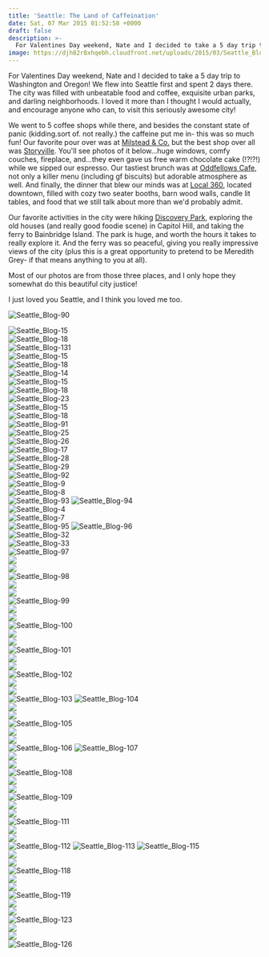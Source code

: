 ```yaml
---
title: 'Seattle: The Land of Caffeination'
date: Sat, 07 Mar 2015 01:52:58 +0000
draft: false
description: >-
  For Valentines Day weekend, Nate and I decided to take a 5 day trip to Washington and Oregon! We flew into Seattle first and spent 2 days there.
image: https://djh82r8xhqebh.cloudfront.net/uploads/2015/03/Seattle_Blog-90.jpg
---
```


For Valentines Day weekend, Nate and I decided to take a 5 day trip to Washington and Oregon! We flew into Seattle first and spent 2 days there. The city was filled with unbeatable food and coffee, exquisite urban parks, and darling neighborhoods. I loved it more than I thought I would actually, and encourage anyone who can, to visit this seriously awesome city!

We went to 5 coffee shops while there, and besides the constant state of panic (kidding.sort of. not really.) the caffeine put me in- this was so much fun! Our favorite pour over was at [Milstead & Co.](http://milsteadandco.com/) but the best shop over all was [Storyville](http://www.storyville.com/). You'll see photos of it below...huge windows, comfy couches, fireplace, and...they even gave us free warm chocolate cake (!?!?!) while we sipped our espresso. Our tastiest brunch was at [Oddfellows Cafe](http://oddfellowscafe.com/), not only a killer menu (including gf biscuits) but adorable atmosphere as well. And finally, the dinner that blew our minds was at [Local 360](http://www.local360.org/), located downtown, filled with cozy two seater booths, barn wood walls, candle lit tables, and food that we still talk about more than we'd probably admit.

Our favorite activities in the city were hiking [Discovery Park](http://www.wta.org/go-hiking/hikes/seattle-magnolia-area-beach-discovery-park), exploring the old houses (and really good foodie scene) in Capitol Hill, and taking the ferry to Bainbridge Island. The park is huge, and worth the hours it takes to really explore it. And the ferry was so peaceful, giving you really impressive views of the city (plus this is a great opportunity to pretend to be Meredith Grey- if that means anything to you at all).

Most of our photos are from those three places, and I only hope they somewhat do this beautiful city justice!

I just loved you Seattle, and I think you loved me too.

![Seattle_Blog-90](https://djh82r8xhqebh.cloudfront.net/uploads/2015/03/Seattle_Blog-90.jpg) <div class="flex-ns mhn2-ns mb3"> <div class="ph2-ns w-50-ns">![Seattle_Blog-15](https://djh82r8xhqebh.cloudfront.net/uploads/2015/03/Seattle_Blog-89.jpg)</div> <div class="ph2-ns w-50-ns">![Seattle_Blog-18](https://djh82r8xhqebh.cloudfront.net/uploads/2015/03/Seattle_Blog-15.jpg)</div> </div> ![Seattle_Blog-131](https://djh82r8xhqebh.cloudfront.net/uploads/2015/03/Seattle_Blog-131.jpg) <div class="flex-ns mhn2-ns mb3"> <div class="ph2-ns w-50-ns">![Seattle_Blog-15](https://djh82r8xhqebh.cloudfront.net/uploads/2015/03/Seattle_Blog-12.jpg)</div> <div class="ph2-ns w-50-ns">![Seattle_Blog-18](https://djh82r8xhqebh.cloudfront.net/uploads/2015/03/Seattle_Blog-16.jpg)</div> </div> ![Seattle_Blog-14](https://djh82r8xhqebh.cloudfront.net/uploads/2015/03/Seattle_Blog-141.jpg) <div class="flex-ns mhn2-ns mb3"> <div class="ph2-ns w-50-ns">![Seattle_Blog-15](https://djh82r8xhqebh.cloudfront.net/uploads/2015/03/Seattle_Blog-18.jpg)</div> <div class="ph2-ns w-50-ns">![Seattle_Blog-18](https://djh82r8xhqebh.cloudfront.net/uploads/2015/03/Seattle_Blog-19.jpg)</div> </div> ![Seattle_Blog-23](https://djh82r8xhqebh.cloudfront.net/uploads/2015/03/Seattle_Blog-232.jpg) <div class="flex-ns mhn2-ns mb3"> <div class="ph2-ns w-50-ns">![Seattle_Blog-15](https://djh82r8xhqebh.cloudfront.net/uploads/2015/03/Seattle_Blog-21.jpg)</div> <div class="ph2-ns w-50-ns">![Seattle_Blog-18](https://djh82r8xhqebh.cloudfront.net/uploads/2015/03/Seattle_Blog-22.jpg)</div> </div> ![Seattle_Blog-91](https://djh82r8xhqebh.cloudfront.net/uploads/2015/03/Seattle_Blog-91.jpg) <div class="flex-ns mhn2-ns mb3"> <div class="ph2-ns w-50-ns">![Seattle_Blog-25](https://djh82r8xhqebh.cloudfront.net/uploads/2015/03/Seattle_Blog-25.jpg)</div> <div class="ph2-ns w-50-ns">![Seattle_Blog-26](https://djh82r8xhqebh.cloudfront.net/uploads/2015/03/Seattle_Blog-26.jpg)</div> </div> ![Seattle_Blog-17](https://djh82r8xhqebh.cloudfront.net/uploads/2015/03/Seattle_Blog-171.jpg) <div class="flex-ns mhn2-ns mb3"> <div class="ph2-ns w-50-ns">![Seattle_Blog-28](https://djh82r8xhqebh.cloudfront.net/uploads/2015/03/Seattle_Blog-28.jpg)</div> <div class="ph2-ns w-50-ns">![Seattle_Blog-29](https://djh82r8xhqebh.cloudfront.net/uploads/2015/03/Seattle_Blog-29.jpg)</div> </div> ![Seattle_Blog-92](https://djh82r8xhqebh.cloudfront.net/uploads/2015/03/Seattle_Blog-92.jpg) <div class="flex-ns mhn2-ns mb3"> <div class="ph2-ns w-50-ns">![Seattle_Blog-9](https://djh82r8xhqebh.cloudfront.net/uploads/2015/03/Seattle_Blog-9.jpg)</div> <div class="ph2-ns w-50-ns">![Seattle_Blog-8](https://djh82r8xhqebh.cloudfront.net/uploads/2015/03/Seattle_Blog-8.jpg)</div> </div> ![Seattle_Blog-93](https://djh82r8xhqebh.cloudfront.net/uploads/2015/03/Seattle_Blog-93.jpg) ![Seattle_Blog-94](https://djh82r8xhqebh.cloudfront.net/uploads/2015/03/Seattle_Blog-94.jpg) <div class="flex-ns mhn2-ns mb3"> <div class="ph2-ns w-50-ns">![Seattle_Blog-4](https://djh82r8xhqebh.cloudfront.net/uploads/2015/03/Seattle_Blog-4.jpg)</div> <div class="ph2-ns w-50-ns">![Seattle_Blog-7](https://djh82r8xhqebh.cloudfront.net/uploads/2015/03/Seattle_Blog-7.jpg)</div> </div> ![Seattle_Blog-95](https://djh82r8xhqebh.cloudfront.net/uploads/2015/03/Seattle_Blog-95.jpg) ![Seattle_Blog-96](https://djh82r8xhqebh.cloudfront.net/uploads/2015/03/Seattle_Blog-96.jpg) <div class="flex-ns mhn2-ns mb3"> <div class="ph2-ns w-50-ns">![Seattle_Blog-32](https://djh82r8xhqebh.cloudfront.net/uploads/2015/03/Seattle_Blog-32.jpg)</div> <div class="ph2-ns w-50-ns">![Seattle_Blog-33](https://djh82r8xhqebh.cloudfront.net/uploads/2015/03/Seattle_Blog-33.jpg)</div> </div> ![Seattle_Blog-97](https://djh82r8xhqebh.cloudfront.net/uploads/2015/03/Seattle_Blog-97.jpg) <div class="flex-ns mhn2-ns mb3"> <div class="ph2-ns w-50-ns">![](https://djh82r8xhqebh.cloudfront.net/uploads/2015/03/Seattle_Blog-50.jpg)</div> <div class="ph2-ns w-50-ns">![](https://djh82r8xhqebh.cloudfront.net/uploads/2015/03/Seattle_Blog-37.jpg)</div> </div> ![Seattle_Blog-98](https://djh82r8xhqebh.cloudfront.net/uploads/2015/03/Seattle_Blog-98.jpg) <div class="flex-ns mhn2-ns mb3"> <div class="ph2-ns w-50-ns">![](https://djh82r8xhqebh.cloudfront.net/uploads/2015/03/Seattle_Blog-43.jpg)</div> <div class="ph2-ns w-50-ns">![](https://djh82r8xhqebh.cloudfront.net/uploads/2015/03/Seattle_Blog-45.jpg)</div> </div> ![Seattle_Blog-99](https://djh82r8xhqebh.cloudfront.net/uploads/2015/03/Seattle_Blog-99.jpg) <div class="flex-ns mhn2-ns mb3"> <div class="ph2-ns w-50-ns">![](https://djh82r8xhqebh.cloudfront.net/uploads/2015/03/Seattle_Blog-42.jpg)</div> <div class="ph2-ns w-50-ns">![](https://djh82r8xhqebh.cloudfront.net/uploads/2015/03/Seattle_Blog-48.jpg)</div> </div> ![Seattle_Blog-100](https://djh82r8xhqebh.cloudfront.net/uploads/2015/03/Seattle_Blog-1001.jpg) <div class="flex-ns mhn2-ns mb3"> <div class="ph2-ns w-50-ns">![](https://djh82r8xhqebh.cloudfront.net/uploads/2015/03/Seattle_Blog-46.jpg)</div> <div class="ph2-ns w-50-ns">![](https://djh82r8xhqebh.cloudfront.net/uploads/2015/03/Seattle_Blog-47.jpg)</div> </div> ![Seattle_Blog-101](https://djh82r8xhqebh.cloudfront.net/uploads/2015/03/Seattle_Blog-101.jpg) <div class="flex-ns mhn2-ns mb3"> <div class="ph2-ns w-50-ns">![](https://djh82r8xhqebh.cloudfront.net/uploads/2015/03/Seattle_Blog-381.jpg)</div> <div class="ph2-ns w-50-ns">![](https://djh82r8xhqebh.cloudfront.net/uploads/2015/03/Seattle_Blog-361.jpg)</div> </div> ![Seattle_Blog-102](https://djh82r8xhqebh.cloudfront.net/uploads/2015/03/Seattle_Blog-102.jpg) <div class="flex-ns mhn2-ns mb3"> <div class="ph2-ns w-50-ns">![](https://djh82r8xhqebh.cloudfront.net/uploads/2015/03/Seattle_Blog-44.jpg)</div> <div class="ph2-ns w-50-ns">![](https://djh82r8xhqebh.cloudfront.net/uploads/2015/03/Seattle_Blog-53.jpg)</div> </div> ![Seattle_Blog-103](https://djh82r8xhqebh.cloudfront.net/uploads/2015/03/Seattle_Blog-103.jpg) ![Seattle_Blog-104](https://djh82r8xhqebh.cloudfront.net/uploads/2015/03/Seattle_Blog-104.jpg) <div class="flex-ns mhn2-ns mb3"> <div class="ph2-ns w-50-ns">![](https://djh82r8xhqebh.cloudfront.net/uploads/2015/03/Seattle_Blog-54.jpg)</div> <div class="ph2-ns w-50-ns">![](https://djh82r8xhqebh.cloudfront.net/uploads/2015/03/Seattle_Blog-51.jpg)</div> </div> ![Seattle_Blog-105](https://djh82r8xhqebh.cloudfront.net/uploads/2015/03/Seattle_Blog-105.jpg) <div class="flex-ns mhn2-ns mb3"> <div class="ph2-ns w-50-ns">![](https://djh82r8xhqebh.cloudfront.net/uploads/2015/03/Seattle_Blog-57.jpg)</div> <div class="ph2-ns w-50-ns">![](https://djh82r8xhqebh.cloudfront.net/uploads/2015/03/Seattle_Blog-59.jpg)</div> </div> ![Seattle_Blog-106](https://djh82r8xhqebh.cloudfront.net/uploads/2015/03/Seattle_Blog-106.jpg) ![Seattle_Blog-107](https://djh82r8xhqebh.cloudfront.net/uploads/2015/03/Seattle_Blog-107.jpg) <div class="flex-ns mhn2-ns mb3"> <div class="ph2-ns w-50-ns">![](https://djh82r8xhqebh.cloudfront.net/uploads/2015/03/Seattle_Blog-61.jpg)</div> <div class="ph2-ns w-50-ns">![](https://djh82r8xhqebh.cloudfront.net/uploads/2015/03/Seattle_Blog-64.jpg)</div> </div> ![Seattle_Blog-108](https://djh82r8xhqebh.cloudfront.net/uploads/2015/03/Seattle_Blog-108.jpg) <div class="flex-ns mhn2-ns mb3"> <div class="ph2-ns w-50-ns">![](https://djh82r8xhqebh.cloudfront.net/uploads/2015/03/Seattle_Blog-129.jpg)</div> <div class="ph2-ns w-50-ns">![](https://djh82r8xhqebh.cloudfront.net/uploads/2015/03/Seattle_Blog-68.jpg)</div> </div> ![Seattle_Blog-109](https://djh82r8xhqebh.cloudfront.net/uploads/2015/03/Seattle_Blog-109.jpg) <div class="flex-ns mhn2-ns mb3"> <div class="ph2-ns w-50-ns">![](https://djh82r8xhqebh.cloudfront.net/uploads/2015/03/Seattle_Blog-110.jpg)</div> <div class="ph2-ns w-50-ns">![](https://djh82r8xhqebh.cloudfront.net/uploads/2015/03/Seattle_Blog-114.jpg)</div> </div> ![Seattle_Blog-111](https://djh82r8xhqebh.cloudfront.net/uploads/2015/03/Seattle_Blog-111.jpg) <div class="flex-ns mhn2-ns mb3"> <div class="ph2-ns w-50-ns">![](https://djh82r8xhqebh.cloudfront.net/uploads/2015/03/Seattle_Blog-72.jpg)</div> <div class="ph2-ns w-50-ns">![](https://djh82r8xhqebh.cloudfront.net/uploads/2015/03/Seattle_Blog-73.jpg)</div> </div> ![Seattle_Blog-112](https://djh82r8xhqebh.cloudfront.net/uploads/2015/03/Seattle_Blog-112.jpg) ![Seattle_Blog-113](https://djh82r8xhqebh.cloudfront.net/uploads/2015/03/Seattle_Blog-113.jpg) ![Seattle_Blog-115](https://djh82r8xhqebh.cloudfront.net/uploads/2015/03/Seattle_Blog-115.jpg) <div class="flex-ns mhn2-ns mb3"> <div class="ph2-ns w-50-ns">![](https://djh82r8xhqebh.cloudfront.net/uploads/2015/03/Seattle_Blog-116.jpg)</div> <div class="ph2-ns w-50-ns">![](https://djh82r8xhqebh.cloudfront.net/uploads/2015/03/Seattle_Blog-117.jpg)</div> </div> ![Seattle_Blog-118](https://djh82r8xhqebh.cloudfront.net/uploads/2015/03/Seattle_Blog-118.jpg) <div class="flex-ns mhn2-ns mb3"> <div class="ph2-ns w-50-ns">![](https://djh82r8xhqebh.cloudfront.net/uploads/2015/03/Seattle_Blog-128.jpg)</div> <div class="ph2-ns w-50-ns">![](https://djh82r8xhqebh.cloudfront.net/uploads/2015/03/Seattle_Blog-121.jpg)</div> </div> ![Seattle_Blog-119](https://djh82r8xhqebh.cloudfront.net/uploads/2015/03/Seattle_Blog-119.jpg) <div class="flex-ns mhn2-ns mb3"> <div class="ph2-ns w-50-ns">![](https://djh82r8xhqebh.cloudfront.net/uploads/2015/03/Seattle_Blog-122.jpg)</div> <div class="ph2-ns w-50-ns">![](https://djh82r8xhqebh.cloudfront.net/uploads/2015/03/Seattle_Blog-120.jpg)</div> </div> ![Seattle_Blog-123](https://djh82r8xhqebh.cloudfront.net/uploads/2015/03/Seattle_Blog-123.jpg) <div class="flex-ns mhn2-ns mb3"> <div class="ph2-ns w-50-ns">![](https://djh82r8xhqebh.cloudfront.net/uploads/2015/03/Seattle_Blog-124.jpg)</div> <div class="ph2-ns w-50-ns">![](https://djh82r8xhqebh.cloudfront.net/uploads/2015/03/Seattle_Blog-127.jpg)</div> </div> ![Seattle_Blog-126](https://djh82r8xhqebh.cloudfront.net/uploads/2015/03/Seattle_Blog-126.jpg)